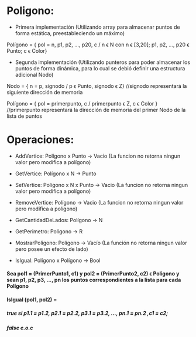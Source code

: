 # Poligono:

* Primera implementación (Utilizando array para almacenar puntos de forma estática, preestableciendo un máximo)

Polígono = { pol = n, p1, p2, ..., p20, c / n ϵ N con n ϵ [3,20]; p1, p2, ..., p20 ϵ Punto; c ϵ Color} 

* Segunda implementación (Utilizando punteros para poder almacenar los puntos de forma dinámica, para lo cual se debió definir una estructura adicional Nodo)

Nodo = { n = p, signodo / p ϵ Punto, signodo ϵ Z} //signodo representará la siguiente dirección de memoria

Polígono = { pol = primerpunto, c / primerpunto ϵ Z, c ϵ Color } //primerpunto representará la dirección de memoria del primer Nodo de la lista de puntos

# Operaciones:

* AddVertice: Polígono x Punto → Vacio (La funcion no retorna ningun valor pero modifica a polígono)

* GetVertice: Polígono x N → Punto

* SetVertice: Polígono x N x Punto → Vacio (La funcion no retorna ningun valor pero modifica a polígono)

* RemoveVertice: Polígono → Vacio (La funcion no retorna ningun valor pero modifica a polígono)

* GetCantidadDeLados: Polígono → N

* GetPerimetro: Polígono → R

* MostrarPoligono: Polígono → Vacío (La función no retorna ningun valor pero posee un efecto de lado)

* IsIgual: Polígono x Polígono → Bool
#### Sea pol1 = (PrimerPunto1, c1) y pol2 = (PrimerPunto2, c2) ϵ Poligono y sean p1, p2, p3, ..., pn los puntos correspondientes a la lista para cada Polígono
#### IsIgual (pol1, pol2) =
##### true                 si  p1.1 = p1.2, p2.1 = p2.2, p3.1 = p3.2, ..., pn.1 = pn.2 ,c1 = c2;
##### false                e.o.c
